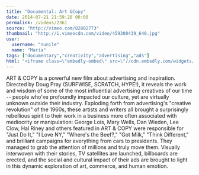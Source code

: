 ```yaml
---
title: "Documental: Art &Copy"
date: 2014-07-21 21:59:28 00:00
permalink: /videos/2361
source: "http://vimeo.com/82802773"
thumbnail: "http://i.vimeocdn.com/video/459300439_640.jpg"
user:
  username: "nunile"
  name: "Maria"
tags: ["documentary","creativity","advertising","ads"]
html: "<iframe class=\"embedly-embed\" src=\"//cdn.embedly.com/widgets/media.html?src=http%3A%2F%2Fplayer.vimeo.com%2Fvideo%2F82802773&wmode=transparent&src_secure=1&url=http%3A%2F%2Fvimeo.com%2F82802773&image=http%3A%2F%2Fi.vimeocdn.com%2Fvideo%2F459300439_640.jpg&key=daaebf4d9cdd46779200162d0ca86e20&type=text%2Fhtml&schema=vimeo\" width=\"640\" height=\"328\" scrolling=\"no\" frameborder=\"0\" allowfullscreen></iframe>"
---
```


ART & COPY is a powerful new film about advertising and inspiration. Directed by Doug Pray (SURFWISE, SCRATCH, HYPE!), it reveals the work and wisdom of some of the most influential advertising creatives of our time -- people who've profoundly impacted our culture, yet are virtually unknown outside their industry. Exploding forth from advertising's "creative revolution" of the 1960s, these artists and writers all brought a surprisingly rebellious spirit to their work in a business more often associated with mediocrity or manipulation: George Lois, Mary Wells, Dan Wieden, Lee Clow, Hal Riney and others featured in ART & COPY were responsible for "Just Do It," "I Love NY," "Where's the Beef?," "Got Milk," "Think Different," and brilliant campaigns for everything from cars to presidents. They managed to grab the attention of millions and truly move them. Visually interwoven with their stories, TV satellites are launched, billboards are erected, and the social and cultural impact of their ads are brought to light in this dynamic exploration of art, commerce, and human emotion.
